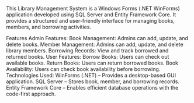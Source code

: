 This Library Management System is a Windows Forms (.NET WinForms) application developed using SQL Server and Entity Framework Core. It provides a structured and user-friendly interface for managing books, members, and borrowing activities.

Features
Admin Features:
Book Management: Admins can add, update, and delete books.
Member Management: Admins can add, update, and delete library members.
Borrowing Records: View and track borrowed and returned books.
User Features:
Borrow Books: Users can check out available books.
Return Books: Users can return borrowed books.
Book Availability: Users can check book availability before borrowing.
Technologies Used:
WinForms (.NET) – Provides a desktop-based GUI application.
SQL Server – Stores book, member, and borrowing records.
Entity Framework Core – Enables efficient database operations with the code-first approach.
